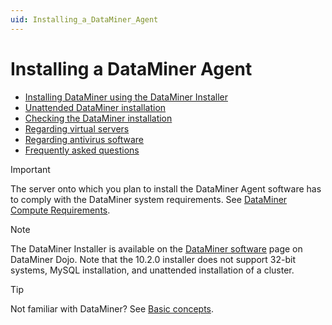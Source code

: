 ```yaml
---
uid: Installing_a_DataMiner_Agent
---
```


# Installing a DataMiner Agent

- [Installing DataMiner using the DataMiner Installer](xref:Installing_DM_using_the_DM_installer)
- [Unattended DataMiner installation](xref:Unattended_DM_installation)
- [Checking the DataMiner installation](xref:Checking_the_DM_installation)
- [Regarding virtual servers](xref:Regarding_virtual_servers)
- [Regarding antivirus software](xref:Regarding_antivirus_software)
- [Frequently asked questions](xref:Installing_a_DMA_FAQ)

> [!IMPORTANT]
> The server onto which you plan to install the DataMiner Agent software has to comply with the DataMiner system requirements. See [DataMiner Compute Requirements](xref:DataMiner_Compute_Requirements).

> [!NOTE]
> The DataMiner Installer is available on the [DataMiner software](https://community.dataminer.services/downloads/) page on DataMiner Dojo. Note that the 10.2.0 installer does not support 32-bit systems, MySQL installation, and unattended installation of a cluster.

> [!TIP]
> Not familiar with DataMiner? See [Basic concepts](xref:BasicConcepts).
